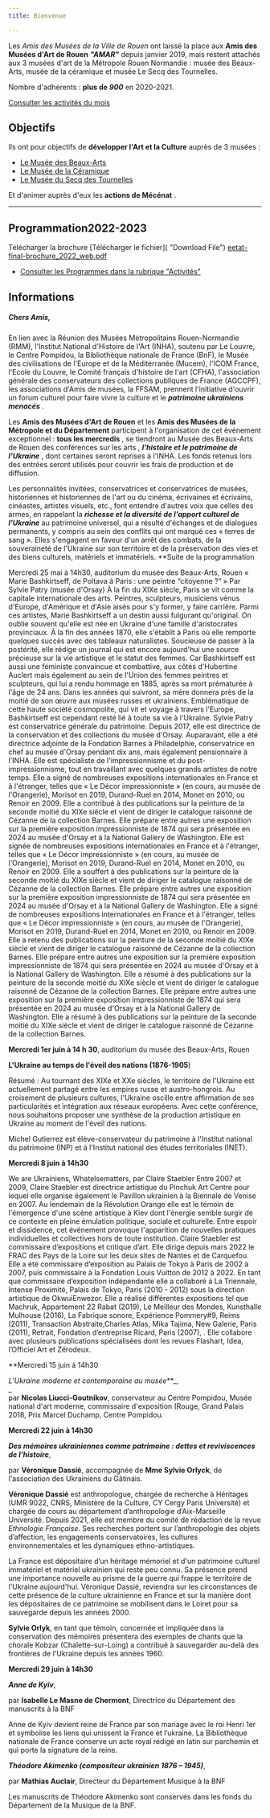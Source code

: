 ```yaml
---
title: Bienvenue

---
```

Les _Amis des Musées de la Ville de Rouen_ ont laissé la place aux **Amis des Musées d'Art de Rouen**            **_"AMAR"_** depuis janvier 2019, mais restent attachés aux 3 musées d'art de la Métropole Rouen Normandie : musée des Beaux-Arts, musée de la céramique et musée Le Secq des Tournelles.

Nombre d'adhérents : **plus de _900_** en 2020-2021.

[Consulter les activités du mois](/pages/activites-du-mois.html)

## Objectifs

Ils ont pour objectifs de **développer l'Art et la Culture** auprès de 3 musées :

* [Le Musée des Beaux-Arts](http://mbarouen.fr/fr)
* [Le Musée de la Céramique](http://museedelaceramique.fr/fr)
* [Le Musée du Secq des Tournelles](http://museelesecqdestournelles.fr/fr)

Et d'animer auprès d'eux les **actions de Mécénat** .

***

## Programmation2022-2023

Télécharger la brochure [Télécharger le fichier]( "Download File")                                                                                           [eetat-final-brochure_2022_web.pdf](/fichiers/eetat-final-brochure_2022_web.pdf "eetat-final-brochure_2022_web.pdf")

* [Consulter les Programmes dans la rubrique "Activités"](/pages/activites.html)

## **Informations**

##### Chers Amis,

En lien avec la Réunion des Musées Métropolitains Rouen-Normandie (RMM), l'Institut National d'Histoire de l'Art (INHA), soutenu par Le Louvre, le Centre Pompidou, la Bibliothèque nationale de France (BnF), le Musée des civilisations de l'Europe et de la Méditerranée (Mucem), l'ICOM France, l'Ecole du Louvre, le Comité français d'histoire de l'art (CFHA), l'association générale des conservateurs des collections publiques de France (AGCCPF), les associations d'Amis de musées, la FFSAM, prennent l'initiative d'ouvrir un forum culturel pour faire vivre la culture et le **_patrimoine ukrainiens menacés_** .

Les **Amis des Musées d'Art de Rouen** et les **Amis des Musées de la Métropole et du Département** participent à l'organisation de cet événement exceptionnel : **tous les mercredis** , se tiendront au Musée des Beaux-Arts de Rouen des conférences sur les arts , **_l'histoire et le patrimoine de l'Ukraine_** , dont certaines seront reprises à l'INHA. Les fonds retenus lors des entrées seront utilisés pour couvrir les frais de production et de diffusion.

Les personnalités invitées, conservatrices et conservatrices de musées, historiennes et historiennes de l'art ou du cinéma, écrivaines et écrivains, cinéastes, artistes visuels, etc., font entendre d'autres voix que celles des armes, en rappelant la **_richesse et la diversité de l'apport culturel de l'Ukraine_** au patrimoine universel, qui a résulté d'échanges et de dialogues permanents, y compris au sein des conflits qui ont marqué ces « terres de sang ». Elles s'engagent en faveur d'un arrêt des combats, de la souveraineté de l'Ukraine sur son territoire et de la préservation des vies et des biens culturels, matériels et immatériels. **Suite de la programmation

Mercredi 25 mai à 14h30, auditorium du musée des Beaux-Arts, Rouen « Marie Bashkirtseff, de Poltava à Paris : une peintre “citoyenne ?” » Par Sylvie Patry (musée d'Orsay) À la fin du XIXe siècle, Paris se vit comme la capitale internationale des arts. Peintres, sculpteurs, musiciens vénus d'Europe, d'Amérique et d'Asie aisés pour s'y former, y faire carrière. Parmi ces artistes, Marie Bashkirtseff a un destin aussi fulgurant qu'original. On oublie souvent qu'elle est née en Ukraine d'une famille d'aristocrates provinciaux. À la fin des années 1870, elle s'établit à Paris où elle remporte quelques succès avec des tableaux naturalistes. Soucieuse de passer à la postérité, elle rédige un journal qui est encore aujourd'hui une source précieuse sur la vie artistique et le statut des femmes. Car Bashkirtseff est aussi une féministe convaincue et combattive, aux côtés d'Hubertine Auclert mais également au sein de l'Union des femmes peintres et sculpteurs, qui lui a rendu hommage en 1885, après sa mort prématurée à l'âge de 24 ans. Dans les années qui suivront, sa mère donnera près de la moitié de son œuvre aux musées russes et ukrainiens. Emblématique de cette haute société cosmopolite, qui vit et voyage à travers l'Europe, Bashkirtseff est cependant resté lié à toute sa vie à l'Ukraine. Sylvie Patry est conservatrice générale du patrimoine. Depuis 2017, elle est directrice de la conservation et des collections du musée d'Orsay. Auparavant, elle a été directrice adjointe de la Fondation Barnes à Philadelphie, conservatrice en chef au musée d'Orsay pendant dix ans, mais également pensionnaire à l'INHA. Elle est spécialiste de l'impressionnisme et du post-impressionnisme, tout en travaillant avec quelques grands artistes de notre temps. Elle a signé de nombreuses expositions internationales en France et à l'étranger, telles que « Le Décor impressionniste » (en cours, au musée de l'Orangerie), Morisot en 2019, Durand-Ruel en 2014, Monet en 2010, ou Renoir en 2009. Elle a contribué à des publications sur la peinture de la seconde moitié du XIXe siècle et vient de diriger le catalogue raisonné de Cézanne de la collection Barnes. Elle prépare entre autres une exposition sur la première exposition impressionniste de 1874 qui sera présentée en 2024 au musée d'Orsay et à la National Gallery de Washington. Elle est signée de nombreuses expositions internationales en France et à l'étranger, telles que « Le Décor impressionniste » (en cours, au musée de l'Orangerie), Morisot en 2019, Durand-Ruel en 2014, Monet en 2010, ou Renoir en 2009. Elle a souffert à des publications sur la peinture de la seconde moitié du XIXe siècle et vient de diriger le catalogue raisonné de Cézanne de la collection Barnes. Elle prépare entre autres une exposition sur la première exposition impressionniste de 1874 qui sera présentée en 2024 au musée d'Orsay et à la National Gallery de Washington. Elle a signé de nombreuses expositions internationales en France et à l'étranger, telles que « Le Décor impressionniste » (en cours, au musée de l'Orangerie), Morisot en 2019, Durand-Ruel en 2014, Monet en 2010, ou Renoir en 2009. Elle a retenu des publications sur la peinture de la seconde moitié du XIXe siècle et vient de diriger le catalogue raisonné de Cézanne de la collection Barnes. Elle prépare entre autres une exposition sur la première exposition impressionniste de 1874 qui sera présentée en 2024 au musée d'Orsay et à la National Gallery de Washington. Elle a résumé à des publications sur la peinture de la seconde moitié du XIXe siècle et vient de diriger le catalogue raisonné de Cézanne de la collection Barnes. Elle prépare entre autres une exposition sur la première exposition impressionniste de 1874 qui sera présentée en 2024 au musée d'Orsay et à la National Gallery de Washington. Elle a résumé à des publications sur la peinture de la seconde moitié du XIXe siècle et vient de diriger le catalogue raisonné de Cézanne de la collection Barnes.

**Mercredi 1er juin à 14 h 30**, auditorium du musée des Beaux-Arts, Rouen

**L'Ukraine au temps de l'éveil des nations (1876-1905**)

Résumé : Au tournant des XIXe et XXe siècles, le territoire de l'Ukraine est actuellement partagé entre les empires russe et austro-hongrois. Au croisement de plusieurs cultures, l'Ukraine oscille entre affirmation de ses particularités et intégration aux réseaux européens. Avec cette conférence, nous souhaitons proposer une synthèse de la production artistique en Ukraine au moment de l'éveil des nations.

Michel Gutierrez est élève-conservateur du patrimoine à l'Institut national du patrimoine (INP) et à l'Institut national des études territoriales (INET).

**Mercredi 8 juin à 14h30**

We are Ukrainiens, Whatelsematters, par Claire Staebler Entre 2007 et 2009, Claire Staebler est directrice artistique du Pinchuk Art Centre pour lequel elle organise également le Pavillon ukrainien à la Biennale de Venise en 2007. Au lendemain de la Révolution Orange elle est le témoin de l'émergence d'une scène artistique à Kiev dont l'énergie semble surgir de ce contexte en pleine émulation politique, sociale et culturelle. Entre espoir et dissidence, cet événement provoque l'apparition de nouvelles pratiques individuelles et collectives hors de toute institution. Claire Staebler est commissaire d’expositions et critique d’art. Elle dirige depuis mars 2022 le FRAC des Pays de la Loire sur les deux sites de Nantes et de Carquefou. Elle a été commissaire d’exposition au Palais de Tokyo à Paris de 2002 à 2007, puis commissaire à la Fondation Louis Vuitton de 2012 à 2022. En tant que commissaire d’exposition indépendante elle a collaboré à La Triennale, Intense Proximité, Palais de Tokyo, Paris (2010 - 2012) sous la direction artistique de OkwuiEnwezor. Elle a réalisé différentes expositions tel que Machruk, Appartement 22 Rabat (2019), Le Meilleur des Mondes, Kunsthalle Mulhouse (2016), La Fabrique sonore, Expérience Pommery#9, Reims (2011), Transaction Abstraite,Charles Atlas, Mika Tajima, New Galerie, Paris (2011), Retrait, Fondation d’entreprise Ricard, Paris (2007), . Elle collabore avec plusieurs publications spécialisées dont les revues Flashart, Idea, l’Officiel Art et Zérodeux.

\**Mercredi 15 juin à 14h30

_L’Ukraine moderne et contemporaine au musée_**_,  
_  
par **Nicolas Liucci-Goutnikov**, conservateur au Centre Pompidou, Musée national d'art moderne, commissaire d'exposition (Rouge, Grand Palais 2018, Prix Marcel Duchamp, Centre Pompidou.

**Mercredi 22 juin à 14h30**

**_Des mémoires ukrainiennes comme patrimoine : dettes et reviviscences de l’histoire_**,

par **Véronique Dassié**, accompagnée de **Mme Sylvie Orlyck**, de l'association des Ukrainiens du Gâtinais.

**Véronique Dassié** est anthropologue, chargée de recherche à Héritages (UMR 9022, CNRS, Ministère de la Culture, CY Cergy Paris Université) et chargée de cours au département d’anthropologie d’Aix-Marseille Université. Depuis 2021, elle est membre du comité de rédaction de la revue _Ethnologie Française_. Ses recherches portent sur l’anthropologie des objets d’affection, les engagements conservatoires, les cultures environnementales et les dynamiques ethno-artistiques.

La France est dépositaire d’un héritage mémoriel et d'un patrimoine culturel immatériel et matériel ukrainien qui reste peu connu. Sa présence prend une importance nouvelle au prisme de la guerre qui frappe le territoire de l'Ukraine aujourd'hui. Véronique Dassié, reviendra sur les circonstances de cette présence de la culture ukrainienne en France et sur la manière dont les dépositaires de ce patrimoine se mobilisent dans le Loiret pour sa sauvegarde depuis les années 2000.

**Sylvie Orlyk**, en tant que témoin, concernée et impliquée dans la conservation des mémoires présentera des exemples de chants que la chorale Kobzar (Chalette-sur-Loing) a contribué à sauvegarder au-delà des frontières de l'Ukraine depuis les années 1960.

**Mercredi 29 juin à 14h30**

**_Anne de Kyiv_**,

par **Isabelle Le Masne de Chermont**, Directrice du Département des manuscrits à la BNF

Anne de Kyiv devient reine de France par son mariage avec le roi Henri 1er et symbolise les liens qui unissent la France et l’ukraine. La Bibliothèque nationale de France conserve un acte royal rédigé en latin sur parchemin et qui porte la signature de la reine.

**_Théodore Akimenko (compositeur ukrainien 1876 – 1945)_**,

par **Mathias Auclair**, Directeur du Département Musique à la BNF

Les manuscrits de Théodore Akimenko sont conservés dans les fonds du Département de la Musique de la BNF.